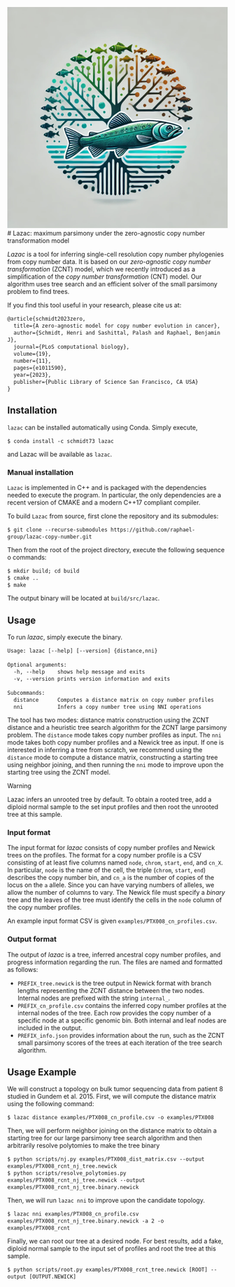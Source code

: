 ![logo](docs/lazac_logo.png) # Lazac: maximum parsimony under the zero-agnostic copy number transformation model

*Lazac* is a tool for inferring single-cell resolution copy number
phylogenies from copy number data. It is based on our *zero-agnostic
copy number transformation* (ZCNT) model, which we recently introduced
as a simplification of the *copy number transformation* (CNT) model.
Our algorithm uses tree search and an efficient solver of the small
parsimony problem to find trees.

If you find this tool useful in your research, please cite us at:
```
@article{schmidt2023zero,
  title={A zero-agnostic model for copy number evolution in cancer},
  author={Schmidt, Henri and Sashittal, Palash and Raphael, Benjamin J},
  journal={PLoS computational biology},
  volume={19},
  number={11},
  pages={e1011590},
  year={2023},
  publisher={Public Library of Science San Francisco, CA USA}
}
```

## Installation

`lazac` can be installed automatically using Conda. 
Simply execute,
```
$ conda install -c schmidt73 lazac
```
and Lazac will be available as `lazac`.

### Manual installation

`Lazac` is implemented in C++ and is packaged with the dependencies
needed to execute the program. In particular, the only dependencies are
a recent version of CMAKE and a modern C++17 compliant compiler.

To build `Lazac` from source, first clone the repository and its submodules:
```
$ git clone --recurse-submodules https://github.com/raphael-group/lazac-copy-number.git
```

Then from the root of the project directory, execute the following sequence o
commands:
```
$ mkdir build; cd build
$ cmake ..
$ make
```
The output binary will be located at `build/src/lazac`.

## Usage

To run *lazac*, simply execute the binary. 
```
Usage: lazac [--help] [--version] {distance,nni}

Optional arguments:
  -h, --help   	shows help message and exits 
  -v, --version	prints version information and exits 

Subcommands:
  distance      Computes a distance matrix on copy number profiles
  nni           Infers a copy number tree using NNI operations
```

The tool has two modes: distance matrix construction using the ZCNT
distance and a heuristic tree search algorithm for the ZCNT large
parsimony problem. The `distance` mode takes copy number profiles as
input. The `nni` mode takes both copy number profiles and a Newick
tree as input. If one is interested in inferring a tree from scratch,
we recommend using the `distance` mode to compute a distance matrix,
constructing a starting tree using neighbor joining, and then running
the `nni` mode to improve upon the starting tree using the ZCNT model.

> [!WARNING]
> Lazac infers an unrooted tree by default.
> To obtain a rooted tree, add a diploid normal sample to the set
> input profiles and then root the unrooted tree at this sample.

### Input format

The input format for *lazac* consists of copy number profiles and
Newick trees on the profiles. The format for a copy number profile is
a CSV consisting of at least five columns named `node`, `chrom`,
`start`, `end`, and `cn_X`.  In particular, `node` is the name of the
cell, the triple (`chrom`, `start`, `end`) describes the copy number
bin, and `cn_a` is the number of copies of the locus on the `a`
allele. Since you can have varying numbers of alleles, we allow the
number of columns to vary. The Newick file must specify a *binary*
tree and the leaves of the tree must identify the cells in the `node`
column of the copy number profiles.

An example input format CSV is given
`examples/PTX008_cn_profiles.csv`.

### Output format

The output of *lazac* is a tree, inferred ancestral copy number 
profiles, and progress information regarding the run. The files
are named and formatted as follows:
* `PREFIX_tree.newick` is the tree output in Newick format with branch lengths representing the ZCNT distance 
   between the two nodes. Internal nodes are prefixed with the string `internal_`. 
* `PREFIX_cn_profile.csv` contains the inferred copy number profiles at the internal nodes of the tree. Each
   row provides the copy number of a specific node at a specific genomic bin. Both internal and leaf nodes are
   included in the output.
* `PREFIX_info.json` provides information about the run, such as the ZCNT small parsimony scores of the trees
   at each iteration of the tree search algorithm.

## Usage Example

We will construct a topology on bulk tumor sequencing data from
patient 8 studied in Gundem et al. 2015. First, we will
compute the distance matrix using the following command:
```
$ lazac distance examples/PTX008_cn_profile.csv -o examples/PTX008
```

Then, we will perform neighbor joining on the distance matrix to
obtain a starting tree for our large parsimony tree search algorithm and then
arbitrarily resolve polytomies to make the tree binary
```
$ python scripts/nj.py examples/PTX008_dist_matrix.csv --output examples/PTX008_rcnt_nj_tree.newick
$ python scripts/resolve_polytomies.py examples/PTX008_rcnt_nj_tree.newick --output examples/PTX008_rcnt_nj_tree.binary.newick
```

Then, we will run `lazac nni` to improve upon the candidate
topology.

```
$ lazac nni examples/PTX008_cn_profile.csv examples/PTX008_rcnt_nj_tree.binary.newick -a 2 -o examples/PTX008_rcnt
```

Finally, we can root our tree at a desired node. For best results, add
a fake, diploid normal sample to the input set of profiles and root 
the tree at this sample.

```
$ python scripts/root.py examples/PTX008_rcnt_tree.newick [ROOT] --output [OUTPUT.NEWICK]
```
